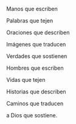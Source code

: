 <div>

Manos que escriben<br/>

Palabras que tejen<br />

Oraciones que describen<br />

Imágenes que traducen<br />

Verdades que sostienen<br />

Hombres que escriben<br />

Vidas que tejen<br />

Historias que describen<br />

Caminos que traducen<br />

a Dios que sostiene.<br />


</div>